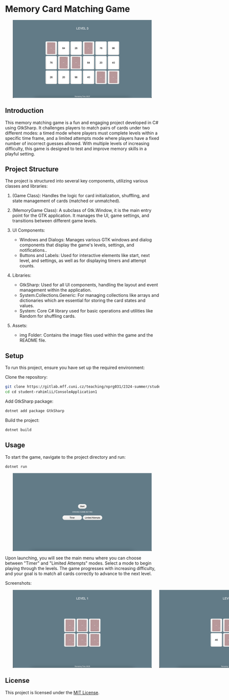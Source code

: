 # Memory Card Matching Game

<div style="display: flex;">
  <img src="ConsoleApplication1/img/gameplay.png" alt="sst1" style="width: 90%;  padding-left: 5%;">
</div>

## Introduction 
This memory matching game is a fun and engaging project developed in C# using GtkSharp. It challenges players to match pairs of cards under two different modes: a timed mode where players must complete levels within a specific time frame, and a limited attempts mode where players have a fixed number of incorrect guesses allowed. With multiple levels of increasing difficulty, this game is designed to test and improve memory skills in a playful setting.

## Project Structure

The project is structured into several key components, utilizing various classes and libraries:

1. (Game Class): Handles the logic for card initialization, shuffling, and state management of cards (matched or unmatched).

2. (MemoryGame Class):  A subclass of Gtk.Window, it is the main entry point for the GTK application. It manages the UI, game settings, and transitions between different game levels.

3. UI Components:
    - Windows and Dialogs: Manages various GTK windows and dialog components that display the game's levels, settings, and notifications..
    - Buttons and Labels: Used for interactive elements like start, next level, and settings, as well as for displaying timers and attempt counts.

4. Libraries:
    - GtkSharp: Used for all UI components, handling the layout and event management within the application.
    - System.Collections.Generic: For managing collections like arrays and dictionaries which are essential for storing the card states and values.
    - System: Core C# library used for basic operations and utilities like Random for shuffling cards.

5. Assets:
    - img Folder: Contains the image files used within the game and the README file.

## Setup

To run this project, ensure you have set up the required environment:

Clone the repository:
  ```bash
  git clone https://gitlab.mff.cuni.cz/teaching/nprg031/2324-summer/student-rahimlii.git
  cd cd student-rahimlii/ConsoleApplication1
  ```

Add GtkSharp package:
 ```bash
 dotnet add package GtkSharp
 ```

Build the project:
 ```bash
dotnet build
 ```

## Usage

To start the game, navigate to the project directory and run:

 ```bash
dotnet run
 ```

<div style="display: flex;">
  <img src="ConsoleApplication1/img/Start_Screen.png" alt="sst1" style="width: 90%;  padding-left: 5%;">
</div>

Upon launching, you will see the main menu where you can choose between "Timer" and "Limited Attempts" modes. Select a mode to begin playing through the levels. The game progresses with increasing difficulty, and your goal is to match all cards correctly to advance to the next level.

Screenshots:

<div style="display: flex;">
  <img src="ConsoleApplication1/img/level1.png" alt="sst1" style="width: 90%;  padding-left: 5%;">
   <img src="ConsoleApplication1/img/Level1_play.png" alt="sst1" style="width: 90%;  padding-left: 5%;">
</div>

## License

This project is licensed under the [MIT License](LICENSE).